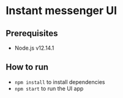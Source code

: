 # Instant messenger UI

## Prerequisites

- Node.js v12.14.1

## How to run

- `npm install` to install dependencies
- `npm start` to run the UI app